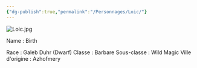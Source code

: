 ```yaml
---
{"dg-publish":true,"permalink":"/Personnages/Loic/"}
---
```


![Loic.jpg](/img/user/EXTRA/00_IMAGES/Loic.jpg)

Name : Birth 

Race : Galeb Duhr (Dwarf)
Classe : Barbare
Sous-classe : Wild Magic
Ville d'origine : Azhofmery